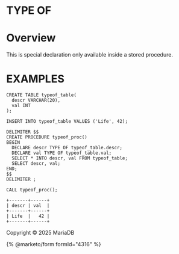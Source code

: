 
# TYPE OF


# Overview


This is special declaration only available inside a stored procedure.


# EXAMPLES


```
CREATE TABLE typeof_table(
  descr VARCHAR(20),
  val INT
);
```

```
INSERT INTO typeof_table VALUES ('Life', 42);
```

```
DELIMITER $$
CREATE PROCEDURE typeof_proc()
BEGIN
  DECLARE descr TYPE OF typeof_table.descr;
  DECLARE val TYPE OF typeof_table.val;
  SELECT * INTO descr, val FROM typeof_table;
  SELECT descr, val;
END;
$$
DELIMITER ;
```

```
CALL typeof_proc();

+-------+------+
| descr | val  |
+-------+------+
| Life  |   42 |
+-------+------+
```


Copyright © 2025 MariaDB


{% @marketo/form formId="4316" %}
